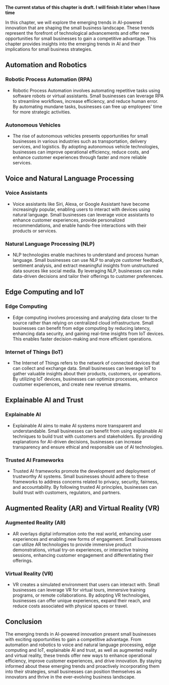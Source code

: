 **The current status of this chapter is draft. I will finish it later when I have time**

In this chapter, we will explore the emerging trends in AI-powered innovation that are shaping the small business landscape. These trends represent the forefront of technological advancements and offer new opportunities for small businesses to gain a competitive advantage. This chapter provides insights into the emerging trends in AI and their implications for small business strategies.

Automation and Robotics
-----------------------

### Robotic Process Automation (RPA)

* Robotic Process Automation involves automating repetitive tasks using software robots or virtual assistants. Small businesses can leverage RPA to streamline workflows, increase efficiency, and reduce human error. By automating mundane tasks, businesses can free up employees' time for more strategic activities.

### Autonomous Vehicles

* The rise of autonomous vehicles presents opportunities for small businesses in various industries such as transportation, delivery services, and logistics. By adopting autonomous vehicle technologies, businesses can improve operational efficiency, reduce costs, and enhance customer experiences through faster and more reliable services.

Voice and Natural Language Processing
-------------------------------------

### Voice Assistants

* Voice assistants like Siri, Alexa, or Google Assistant have become increasingly popular, enabling users to interact with devices using natural language. Small businesses can leverage voice assistants to enhance customer experiences, provide personalized recommendations, and enable hands-free interactions with their products or services.

### Natural Language Processing (NLP)

* NLP technologies enable machines to understand and process human language. Small businesses can use NLP to analyze customer feedback, sentiment analysis, and extract meaningful insights from unstructured data sources like social media. By leveraging NLP, businesses can make data-driven decisions and tailor their offerings to customer preferences.

Edge Computing and IoT
----------------------

### Edge Computing

* Edge computing involves processing and analyzing data closer to the source rather than relying on centralized cloud infrastructure. Small businesses can benefit from edge computing by reducing latency, enhancing data security, and gaining real-time insights from IoT devices. This enables faster decision-making and more efficient operations.

### Internet of Things (IoT)

* The Internet of Things refers to the network of connected devices that can collect and exchange data. Small businesses can leverage IoT to gather valuable insights about their products, customers, or operations. By utilizing IoT devices, businesses can optimize processes, enhance customer experiences, and create new revenue streams.

Explainable AI and Trust
------------------------

### Explainable AI

* Explainable AI aims to make AI systems more transparent and understandable. Small businesses can benefit from using explainable AI techniques to build trust with customers and stakeholders. By providing explanations for AI-driven decisions, businesses can increase transparency and ensure ethical and responsible use of AI technologies.

### Trusted AI Frameworks

* Trusted AI frameworks promote the development and deployment of trustworthy AI systems. Small businesses should adhere to these frameworks to address concerns related to privacy, security, fairness, and accountability. By following trusted AI principles, businesses can build trust with customers, regulators, and partners.

Augmented Reality (AR) and Virtual Reality (VR)
-----------------------------------------------

### Augmented Reality (AR)

* AR overlays digital information onto the real world, enhancing user experiences and enabling new forms of engagement. Small businesses can utilize AR technologies to provide immersive product demonstrations, virtual try-on experiences, or interactive training sessions, enhancing customer engagement and differentiating their offerings.

### Virtual Reality (VR)

* VR creates a simulated environment that users can interact with. Small businesses can leverage VR for virtual tours, immersive training programs, or remote collaborations. By adopting VR technologies, businesses can offer unique experiences, expand their reach, and reduce costs associated with physical spaces or travel.

Conclusion
----------

The emerging trends in AI-powered innovation present small businesses with exciting opportunities to gain a competitive advantage. From automation and robotics to voice and natural language processing, edge computing and IoT, explainable AI and trust, as well as augmented reality and virtual reality, these trends offer new ways to enhance operational efficiency, improve customer experiences, and drive innovation. By staying informed about these emerging trends and proactively incorporating them into their strategies, small businesses can position themselves as innovators and thrive in the ever-evolving business landscape.
